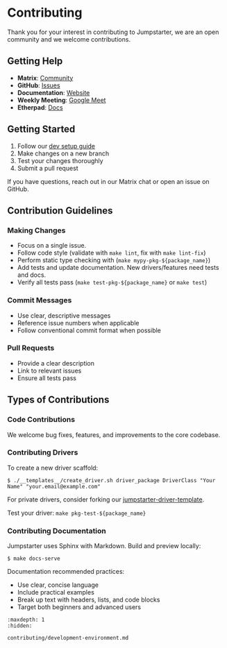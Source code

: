 # Contributing

Thank you for your interest in contributing to Jumpstarter, we are an open
community and we welcome contributions.

## Getting Help

- **Matrix**: [Community](https://matrix.to/#/#jumpstarter:matrix.org)
- **GitHub**: [Issues](https://github.com/jumpstarter-dev/jumpstarter/issues)
- **Documentation**: [Website](https://jumpstarter.dev/)
- **Weekly Meeting**: [Google Meet](https://meet.google.com/gzd-hhbd-hpu)
- **Etherpad**: [Docs](https://etherpad.jumpstarter.dev/pad-lister)

## Getting Started

1. Follow our [dev setup guide](./contributing/development-environment.md)
2. Make changes on a new branch
3. Test your changes thoroughly
4. Submit a pull request

If you have questions, reach out in our Matrix chat or open an issue on GitHub.

## Contribution Guidelines

### Making Changes

- Focus on a single issue.
- Follow code style (validate with `make lint`, fix with `make lint-fix`)
- Perform static type checking with (`make mypy-pkg-${package_name}`)
- Add tests and update documentation. New drivers/features need tests and docs.
- Verify all tests pass (`make test-pkg-${package_name}` or `make test`)

### Commit Messages

- Use clear, descriptive messages
- Reference issue numbers when applicable
- Follow conventional commit format when possible

### Pull Requests

- Provide a clear description
- Link to relevant issues
- Ensure all tests pass

## Types of Contributions

### Code Contributions

We welcome bug fixes, features, and improvements to the core codebase.

### Contributing Drivers

To create a new driver scaffold:

```console
$ ./__templates__/create_driver.sh driver_package DriverClass "Your Name" "your.email@example.com"
```

For private drivers, consider forking our
[jumpstarter-driver-template](https://github.com/jumpstarter-dev/jumpstarter-driver-template).

Test your driver: `make pkg-test-${package_name}`

### Contributing Documentation

Jumpstarter uses Sphinx with Markdown. Build and preview locally:

```console
$ make docs-serve
```

Documentation recommended practices:

- Use clear, concise language
- Include practical examples
- Break up text with headers, lists, and code blocks
- Target both beginners and advanced users

```{toctree}
:maxdepth: 1
:hidden:

contributing/development-environment.md
```
